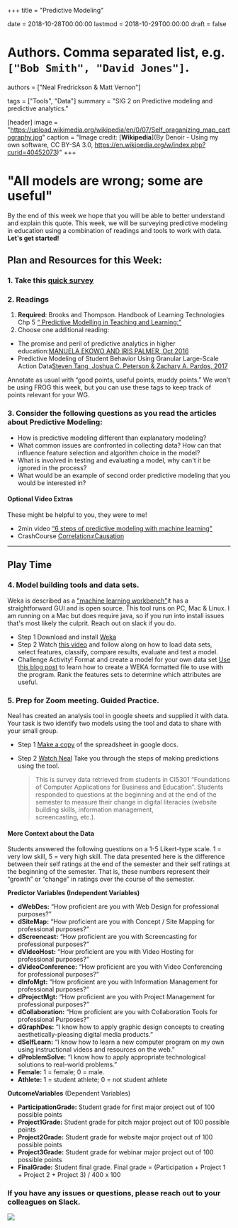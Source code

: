 +++
title = "Predictive Modeling"

date = 2018-10-28T00:00:00
lastmod = 2018-10-29T00:00:00
draft = false

# Authors. Comma separated list, e.g. `["Bob Smith", "David Jones"]`.
authors = ["Neal Fredrickson & Matt Vernon"]

tags = ["Tools", "Data"]
summary = "SIG 2 on Predictive modeling and predictive analytics."

[header]
image = "https://upload.wikimedia.org/wikipedia/en/0/07/Self_oraganizing_map_cartography.jpg"
caption = "Image credit: [**Wikipedia**](By Denoir - Using my own software, CC BY-SA 3.0, https://en.wikipedia.org/w/index.php?curid=40452073)"
+++

# "All models are wrong; some are useful"

By the end of this week we hope that you will be able to better understand and explain this quote. This week, we will be surveying predictive modeling in education using a combination of readings and tools to work with data. **Let's get started!**


## Plan and Resources for this Week:

### 1. Take this [quick survey](https://docs.google.com/forms/d/e/1FAIpQLScIsWz2HdqM81N46mfZVMHjWeNmZY_rhfHGSdeeUw8FriUx_Q/viewform?usp=sf_link)

<!-- Annotate as usual with “good points, useful points, muddy points.” We won’t be using FROG this week, but you can use these tags to keep track of points relevant for your WG. -->

### 2. Readings

1. **Required**: Brooks and Thompson. Handbook of Learning Technologies Chp 5 [“ Predictive Modelling in Teaching and Learning:"](https://solaresearch.org/wp-content/uploads/2017/05/chapter5.pdf)
2. Choose one additional reading:
  - The promise and peril of predictive analytics in higher education:[MANUELA EKOWO AND IRIS PALMER, Oct 2016](https://na-production.s3.amazonaws.com/documents/Promise-and-Peril_4.pdf)
  - Predictive Modeling of Student Behavior Using Granular Large-Scale Action Data[Steven Tang, Joshua C. Peterson & Zachary A. Pardos, 2017](https://solaresearch.org/hla-17/hla17-chapter19/)

Annotate as usual with “good points, useful points, muddy points.” We won’t be using FROG this week, but you can use these tags to keep track of points relevant for your WG.

### 3. Consider the following questions as you read the articles about Predictive Modeling: 

- How is predictive modeling different than explanatory modeling? 
- What common issues are confronted in collecting data? How can that influence feature selection and algorithm choice in the model?
- What is involved in testing and evaluating a model, why can't it be ignored in the process?
- What would be an example of second order predictive modeling that you would be interested in?


#### Optional Video Extras

These might be helpful to you, they were to me!

- 2min video [“6 steps of predictive modeling with machine learning"](https://www.youtube.com/watch?v=J2xSIIK2OzQ)
- CrashCourse [Correlation≠Causation](https://www.youtube.com/watch?v=GtV-VYdNt_g)

---

## Play Time

### 4. Model building tools and data sets.

Weka is described as a ["machine learning workbench"](https://machinelearningmastery.com/what-is-the-weka-machine-learning-workbench/)it has a straightforward GUI and is open source. This tool runs on PC, Mac & Linux. I am running on a Mac but does require java, so if you run into install issues that's most likely the culprit. Reach out on slack if you do.

- Step 1 Download and install [Weka](https://www.cs.waikato.ac.nz/ml/weka/downloading.html)
- Step 2 Watch [this video](https://tinyurl.com/y77y7ltj) and follow along on how to load data sets, select features, classify, compare results, evaluate and test a model.
- Challenge Activity! Format and create a model for your own data set [Use this blog post](https://edumine.wordpress.com/2014/08/23/fix-arff-file-not-recognised-or-unable-to-load-data-in-weka/) to learn how to create a WEKA formatted file to use with the program. Rank the features sets to determine which attributes are useful.

### 5. Prep for Zoom meeting. Guided Practice.

Neal has created an analysis tool in google sheets and supplied it with data. Your task is two identify two models using the tool and data to share with your small group.

- Step 1 [Make a copy](https://docs.google.com/spreadsheets/d/1i4bjFMnjLH21-Dv9-g0rZJflvaglQ5LmjIcWzBpIcho/copy) of the spreadsheet in google docs.
- Step 2 [Watch Neal](https://www.youtube.com/embed/OVsKev9NtVs) Take you through the steps of making predictions using the tool.

  >This is survey data retrieved from students in CI5301 “Foundations of Computer Applications for Business and Education”. 
  >Students responded to questions at the beginning and at the end of the semester to measure their change in digital literacies (website building skills, information management,  
  >screencasting, etc.). 

#### More Context about the Data
Students answered the following questions on a 1-5 Likert-type scale. 1 = very low skill, 5 = very high skill. The data presented here is the difference between their self ratings at the end of the semester and their self ratings at the beginning of the semester. That is, these numbers represent their “growth” or “change” in ratings over the course of the semester.

**Predictor Variables (Independent Variables)**

- **dWebDes:** “How proficient are you with Web Design for professional purposes?”
- **dSiteMap:** “How proficient are you with Concept / Site Mapping for professional purposes?”
- **dScreencast:** “How proficient are you with Screencasting for professional purposes?”
- **dVideoHost:** “How proficient are you with Video Hosting for professional purposes?”
- **dVideoConference:** “How proficient are you with Video Conferencing for professional
purposes?”
- **dInfoMgt:** “How proficient are you with Information Management for professional purposes?”
- **dProjectMgt:** “How proficient are you with Project Management for professional
purposes?”
- **dCollaboration:** “How proficient are you with Collaboration Tools for professional
Purposes?”
- **dGraphDes:** “I know how to apply graphic design concepts to creating aesthetically-pleasing digital media products.”
- **dSelfLearn:** “I know how to learn a new computer program on my own using instructional videos and resources on the web.”
- **dProblemSolve:** “I know how to apply appropriate technological solutions to real-world problems.”
- **Female:** 1 = female; 0 = male.
- **Athlete:** 1 = student athlete; 0 = not student athlete

**OutcomeVariables** (Dependent Variables)

- **ParticipationGrade:** Student grade for first major project out of 100 possible points
- **Project1Grade:** Student grade for pitch major project out of 100 possible points
- **Project2Grade:** Student grade for website major project out of 100 possible points
- **Project3Grade:** Student grade for webinar major project out of 100 possible points
- **FinalGrade:** Student final grade. Final grade = (Participation + Project 1 + Project 2 + Project 3) / 400 x 100


### If you have any issues or questions, please reach out to your colleagues on Slack.

![](https://media.giphy.com/media/4TtTVTmBoXp8txRU0C/giphy.gif)
